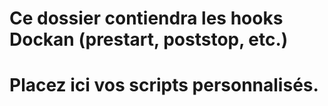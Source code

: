# Ce dossier contiendra les hooks Dockan (prestart, poststop, etc.)
# Placez ici vos scripts personnalisés.
